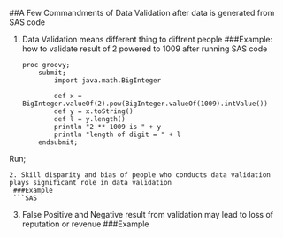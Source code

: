 ##A Few Commandments of Data Validation after data is generated from SAS code
1. Data Validation means different thing to diffrent people
   ###Example: how to validate result of 2 powered to 1009 after running SAS code
   ```SAS
   proc groovy;
       submit;
           import java.math.BigInteger

           def x = BigInteger.valueOf(2).pow(BigInteger.valueOf(1009).intValue())
           def y = x.toString()
           def l = y.length()
           println "2 ** 1009 is " + y
           println "length of digit = " + l
       endsubmit;
  Run;
  ```
2. Skill disparity and bias of people who conducts data validation plays significant role in data validation
   ###Example
   ```SAS
   ```
3. False Positive and Negative result from validation may lead to loss of reputation or revenue
   ###Example
   ```SAS
   ```
